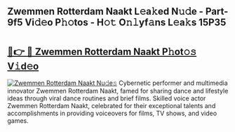 ## Zwemmen Rotterdam Naakt L𝚎a𝚔ed N𝚞𝚍e - Part-9f5 Vi𝚍𝚎o P𝚑𝚘tos - H𝚘𝚝 O𝚗𝚕yf𝚊ns L𝚎a𝚔s 15P35

# <h2><a href="http://kf31gye.oniu.top/?m=Zwemmen+Rotterdam+Naakt">🔗👉 🔴 Zwemmen Rotterdam Naakt P𝚑ot𝚘𝚜 V𝚒d𝚎o</a></h2>

[![Zwemmen Rotterdam Naakt Nu𝚍e𝚜](https://i.imgur.com/0qMVB7G.gif)](http://kf31gye.oniu.top/?m=Zwemmen+Rotterdam+Naakt)
Cybernetic performer and multimedia innovator Zwemmen Rotterdam Naakt, famed for sharing dance and lifestyle ideas through viral dance routines and brief films. Skilled voice actor Zwemmen Rotterdam Naakt, celebrated for their exceptional talents and accomplishments in providing voiceovers for films, TV shows, and video games.  

